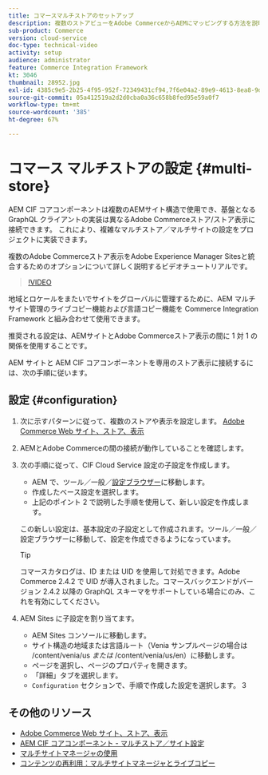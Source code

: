 ```yaml
---
title: コマースマルチストアのセットアップ
description: 複数のストアビューをAdobe CommerceからAEMにマッピングする方法を説明します。 これにより、マルチテナントおよび多言語のユースケースをプロジェクトでサポートできます。
sub-product: Commerce
version: cloud-service
doc-type: technical-video
activity: setup
audience: administrator
feature: Commerce Integration Framework
kt: 3046
thumbnail: 28952.jpg
exl-id: 4385c9e5-2b25-4f95-952f-72349431cf94,7f6e04a2-89e9-4613-8ea8-9dac1acea30b
source-git-commit: 05a412519a2d2d0cba0a36c658b8fed95e59a0f7
workflow-type: tm+mt
source-wordcount: '385'
ht-degree: 67%

---
```


# コマース マルチストアの設定 {#multi-store}

AEM CIF コアコンポーネントは複数のAEMサイト構造で使用でき、基盤となる GraphQL クライアントの実装は異なるAdobe Commerceストア/ストア表示に接続できます。 これにより、複雑なマルチストア／マルチサイトの設定をプロジェクトに実装できます。

複数のAdobe Commerceストア表示をAdobe Experience Manager Sitesと統合するためのオプションについて詳しく説明するビデオチュートリアルです。

>[!VIDEO](https://video.tv.adobe.com/v/28952/?quality=12)

地域とロケールをまたいでサイトをグローバルに管理するために、AEM マルチサイト管理のライブコピー機能および言語コピー機能を Commerce Integration Framework と組み合わせて使用できます。

推奨される設定は、AEMサイトとAdobe Commerceストア表示の間に 1 対 1 の関係を使用することです。

AEM サイトと AEM CIF コアコンポーネントを専用のストア表示に接続するには、次の手順に従います。

## 設定 {#configuration}

1. 次に示すパターンに従って、複数のストアや表示を設定します。 [Adobe Commerce Web サイト、ストア、表示](https://docs.magento.com/m2/ce/user_guide/stores/websites-stores-views.html)

2. AEMとAdobe Commerceの間の接続が動作していることを確認します。

3. 次の手順に従って、CIF Cloud Service 設定の子設定を作成します。

   * AEM で、ツール／一般／[設定ブラウザー](/help/implementing/developing/introduction/configurations.md#using-configuration-browser)に移動します。
   * 作成したベース設定を選択します。
   * 上記のポイント 2 で説明した手順を使用して、新しい設定を作成します。

   この新しい設定は、基本設定の子設定として作成されます。ツール／一般／設定ブラウザーに移動して、設定を作成できるようになっています。

   >[!TIP]
   >
   > コマースカタログは、ID または UID を使用して対処できます。Adobe Commerce 2.4.2 で UID が導入されました。コマースバックエンドがバージョン 2.4.2 以降の GraphQL スキーマをサポートしている場合にのみ、これを有効にしてください。

4. AEM Sites に子設定を割り当てます。

   * AEM Sites コンソールに移動します。
   * サイト構造の地域または言語ルート（Venia サンプルページの場合は /content/venia/us _または_ /content/venia/us/en）に移動します。
   * ページを選択し、ページのプロパティを開きます。
   * 「詳細」タブを選択します。
   * `Configuration` セクションで、手順で作成した設定を選択します。 3

## その他のリソース

* [Adobe Commerce Web サイト、ストア、表示](https://docs.magento.com/m2/ce/user_guide/stores/websites-stores-views.html)
* [AEM CIF コアコンポーネント - マルチストア／サイト設定](https://github.com/adobe/aem-core-cif-components/wiki/configuration#multi-store--site-configuration)
* [マルチサイトマネージャの使用](https://experienceleague.adobe.com/docs/experience-manager-learn/sites/translation/multi-site-manager-feature-video-use.html?lang=ja)
* [コンテンツの再利用：マルチサイトマネージャとライブコピー](/help/sites-cloud/administering/msm/overview.md)
